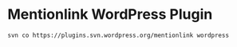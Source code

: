 # Mentionlink WordPress Plugin

```
svn co https://plugins.svn.wordpress.org/mentionlink wordpress
```